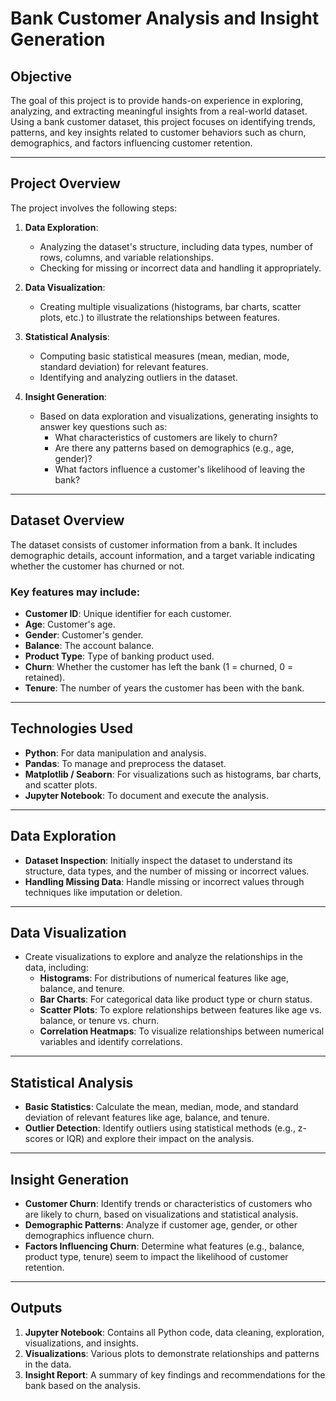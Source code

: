 # **Bank Customer Analysis and Insight Generation**

## **Objective**
The goal of this project is to provide hands-on experience in exploring, analyzing, and extracting meaningful insights from a real-world dataset. Using a bank customer dataset, this project focuses on identifying trends, patterns, and key insights related to customer behaviors such as churn, demographics, and factors influencing customer retention.

---

## **Project Overview**
The project involves the following steps:

1. **Data Exploration**: 
   - Analyzing the dataset's structure, including data types, number of rows, columns, and variable relationships.
   - Checking for missing or incorrect data and handling it appropriately.

2. **Data Visualization**:
   - Creating multiple visualizations (histograms, bar charts, scatter plots, etc.) to illustrate the relationships between features.

3. **Statistical Analysis**:
   - Computing basic statistical measures (mean, median, mode, standard deviation) for relevant features.
   - Identifying and analyzing outliers in the dataset.

4. **Insight Generation**:
   - Based on data exploration and visualizations, generating insights to answer key questions such as:
     - What characteristics of customers are likely to churn?
     - Are there any patterns based on demographics (e.g., age, gender)?
     - What factors influence a customer's likelihood of leaving the bank?

---

## **Dataset Overview**
The dataset consists of customer information from a bank. It includes demographic details, account information, and a target variable indicating whether the customer has churned or not.

### Key features may include:
- **Customer ID**: Unique identifier for each customer.
- **Age**: Customer's age.
- **Gender**: Customer's gender.
- **Balance**: The account balance.
- **Product Type**: Type of banking product used.
- **Churn**: Whether the customer has left the bank (1 = churned, 0 = retained).
- **Tenure**: The number of years the customer has been with the bank.

---

## **Technologies Used**
- **Python**: For data manipulation and analysis.
- **Pandas**: To manage and preprocess the dataset.
- **Matplotlib / Seaborn**: For visualizations such as histograms, bar charts, and scatter plots.
- **Jupyter Notebook**: To document and execute the analysis.
  
---

## **Data Exploration**
- **Dataset Inspection**: Initially inspect the dataset to understand its structure, data types, and the number of missing or incorrect values.
- **Handling Missing Data**: Handle missing or incorrect values through techniques like imputation or deletion.
  
---

## **Data Visualization**
- Create visualizations to explore and analyze the relationships in the data, including:
  - **Histograms**: For distributions of numerical features like age, balance, and tenure.
  - **Bar Charts**: For categorical data like product type or churn status.
  - **Scatter Plots**: To explore relationships between features like age vs. balance, or tenure vs. churn.
  - **Correlation Heatmaps**: To visualize relationships between numerical variables and identify correlations.

---

## **Statistical Analysis**
- **Basic Statistics**: Calculate the mean, median, mode, and standard deviation of relevant features like age, balance, and tenure.
- **Outlier Detection**: Identify outliers using statistical methods (e.g., z-scores or IQR) and explore their impact on the analysis.

---

## **Insight Generation**
- **Customer Churn**: Identify trends or characteristics of customers who are likely to churn, based on visualizations and statistical analysis.
- **Demographic Patterns**: Analyze if customer age, gender, or other demographics influence churn.
- **Factors Influencing Churn**: Determine what features (e.g., balance, product type, tenure) seem to impact the likelihood of customer retention.

---

## **Outputs**
1. **Jupyter Notebook**: Contains all Python code, data cleaning, exploration, visualizations, and insights.
2. **Visualizations**: Various plots to demonstrate relationships and patterns in the data.
3. **Insight Report**: A summary of key findings and recommendations for the bank based on the analysis.
